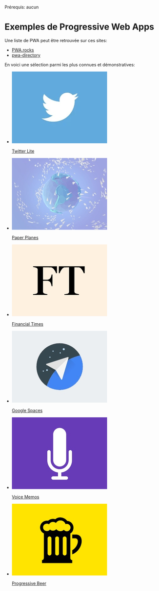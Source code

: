 <span class="requirements">Prérequis: aucun</span>

Exemples de Progressive Web Apps
================================

Une liste de PWA peut être retrouvée sur ces sites:
- <a target="_blank" href="http://pwa.rocks">PWA.rocks</a>
- <a target="_blank" href="https://pwa-directory.appspot.com">pwa-directory</a>

En voici une sélection parmi les plus connues et démonstratives:

<div class="gallery">
	<ul>
		<li>
			<a href="https://mobile.twitter.com/" target="_blank">
				<img src="../img/gallery/twitter-lite.jpg" alt="Twitter Lite">
				<p>Twitter Lite</p>
			</a>
		</li>
		<li>
			<a href="https://paperplanes.world/" target="_blank">
				<img src="../img/gallery/paper-planes.jpg" alt="Paper Planes">
				<p>Paper Planes</p>
			</a>
		</li>
		<li>
			<a href="https://app.ft.com/" target="_blank">
				<img src="../img/gallery/financial-times.jpg" alt="Financial Times">
				<p>Financial Times</p>
			</a>
		</li>
		<li>
			<a href="https://spaces.google.com/" target="_blank">
				<img src="../img/gallery/google-spaces.jpg" alt="Google Spaces">
				<p>Google Spaces</p>
			</a>
		</li>
		<li>
			<a href="https://voice-memos.appspot.com/" target="_blank">
				<img src="../img/gallery/voice-memos.jpg" alt="Voice Memos">
				<p>Voice Memos</p>
			</a>
		</li>
		<li>
			<a href="https://deanhume.github.io/beer/" target="_blank">
				<img src="../img/gallery/progressive-beer.jpg" alt="Progressive Beer">
				<p>Progressive Beer</p>
			</a>
		</li>
	</ul>
</div>
